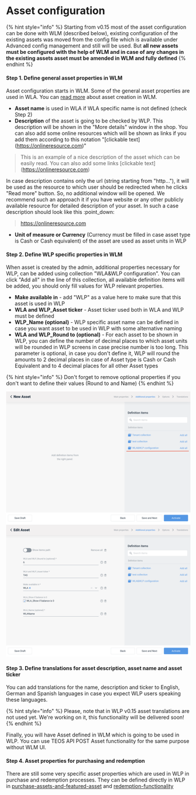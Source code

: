 # Asset configuration

{% hint style="info" %}
Starting from v0.15 most of the asset configuration can be done with WLM (described below), existing configuration of the existing assets was moved from the config file which is available under Advanced config management and still will be used. But **all new assets must be configured with the help of WLM and in case of any changes in the existing assets asset must be amended in WLM and fully defined**
{% endhint %}

#### **Step 1. Define general asset properties in WLM**

Asset configuration starts in WLM. Some of the general asset properties are used in WLA. You can [read more](https://teos-docs.coreledger.net/v/white-label-management-tool/user-guide/create-asset) about asset creation in WLM.

* **Asset name** is used in WLA if WLA specific name is not defined (check Step 2)
* **Description** of the asset is going to be checked by WLP. This description will be shown in the "More details" window in the shop. You can also add some online resources which will be shown as links if you add them according to this notation "\[clickable text] (https://onlineresource.com)"

> This is an example of a nice description of the asset which can be easily read. You can also add some links \[clickable text] (https://onlineresource.com)

In case description contains only the url (string starting from "http..."), it will be used as the resource to which user should be redirected when he clicks "Read more" button. So, no additional window will be opened. We recommend such an approach it if you have website or any other publicly available resource for detailed description of your asset. In such a case description should look like this :point\_down:

> https://onlineresource.com

* **Unit of measure or Currency** (Currency must be filled in case asset type is Cash or Cash equivalent) of the asset are used as asset units in WLP

#### **Step 2. Define WLP specific properties in WLM**

When asset is created by the admin, additional properties necessary for WLP, can be added using collection "WLA\&WLP configuration". You can click "Add all" in the line of this collection, all available definition items will be added, you should only fill values for WLP relevant properties.

* **Make available in** - add "WLP" as a value here to make sure that this asset is used in WLP
* **WLA and WLP\_Asset ticker** - Asset ticker used both in WLA and WLP must be defined
* **WLP\_Name (optional)** - WLP specific asset name can be defined in case you want asset to be used in WLP with some alternative naming&#x20;
* **WLA and WLP\_Round to (optional)** - For each asset to be shown in WLP, you can define the number of decimal places to which asset units will be rounded in WLP screens in case precise number is too long. This parameter is optional, in case you don't define it, WLP will round the amounts to 2 decimal places in case of Asset type is Cash or Cash Equivalent and to 4 decimal places for all other Asset types

{% hint style="info" %}
Don't forget to remove optional properties if you don't want to define their values (Round to and Name)
{% endhint %}

![](<../../.gitbook/assets/image (5).png>)![](<../../.gitbook/assets/image (1).png>)



#### Step 3. Define translations for asset description, asset name and asset ticker

You can add translations for the name, description and ticker to English, German and Spanish languages in case you expect WLP users speaking these languages.

{% hint style="info" %}
Please, note that in WLP v0.15 asset translations are not used yet. We're working on it, this functionality will be delivered soon!
{% endhint %}

Finally, you will have Asset defined in WLM which is going to be used in WLP. You can use TEOS API POST Asset functionality for the same purpose without WLM UI.

#### Step 4. Asset properties for purchasing and redemption

There are still some very specific asset properties which are used in WLP in purchase and redemption processes. They can be defined directly in WLP in [purchase-assets-and-featured-asset](features-configuration/purchase-assets-and-featured-asset/ "mention") and [redemption-functionality](features-configuration/redemption-functionality/ "mention")
